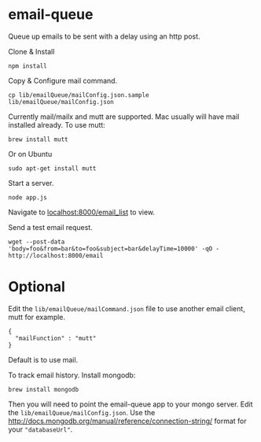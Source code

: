 email-queue
==========

Queue up emails to be sent with a delay using an http post.

Clone & Install

    npm install

Copy & Configure mail command.

    cp lib/emailQueue/mailConfig.json.sample lib/emailQueue/mailConfig.json

Currently mail/mailx and mutt are supported.
Mac usually will have mail installed already. To use mutt:

    brew install mutt

Or on Ubuntu

    sudo apt-get install mutt

Start a server.

    node app.js

Navigate to [localhost:8000/email_list](localhost:8000/email_list) to view.

Send a test email request.

    wget --post-data 'body=foo&from=bar&to=foo&subject=bar&delayTime=10000' -qO - http://localhost:8000/email

Optional
========

Edit the `lib/emailQueue/mailCommand.json` file to use another email client, mutt for example.

    {
      "mailFunction" : "mutt"
    }

Default is to use mail.

To track email history.
Install mongodb:

    brew install mongodb

Then you will need to point the email-queue app to your mongo server. Edit the `lib/emailQueue/mailConfig.json`.
Use the http://docs.mongodb.org/manual/reference/connection-string/ format for your `"databaseUrl"`.
